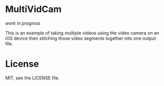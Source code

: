 MultiVidCam
===========

*work in progress*

This is an example of taking multiple videos using the video camera on an iOS
device then stitching those video segments together into one output file.

License
=======

MIT, see the LICENSE file.
